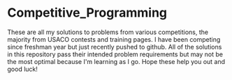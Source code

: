 # Competitive_Programming

These are all my solutions to problems from various competitions, the majority from USACO contests and training pages. I have been competing since freshman year but just recently pushed to github. All of the solutions in this repository pass their intended problem requirements but may not be the most optimal because I'm learning as I go. Hope these help you out and good luck!
